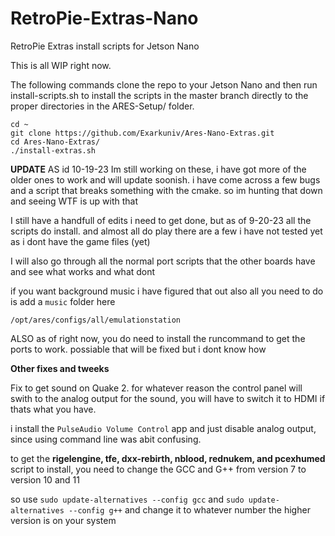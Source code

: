 # RetroPie-Extras-Nano
RetroPie Extras install scripts for Jetson Nano

This is all WIP right now. 

The following commands clone the repo to your Jetson Nano and then run install-scripts.sh to install the scripts in the master branch directly to the proper directories in the ARES-Setup/ folder.

```
cd ~
git clone https://github.com/Exarkuniv/Ares-Nano-Extras.git
cd Ares-Nano-Extras/
./install-extras.sh
```


**UPDATE**
AS id 10-19-23 Im still working on these, i have got more of the older ones to work and will update soonish. 
i have come across a few bugs and a script that breaks something with the cmake. so im hunting that down and seeing WTF is up with that

I still have a handfull of edits i need to get done, but as of 9-20-23 all the scripts do install. and almost all do play
there are a few i have not tested yet as i dont have the game files (yet)

I will also go through all the normal port scripts that the other boards have and see what works and what dont

if you want background music i have figured that out also
all you need to do is add a ``music`` folder here 

``/opt/ares/configs/all/emulationstation``

ALSO
as of right now, you do need to install the runcommand to get the ports to work. 
possiable that will be fixed but i dont know how

**Other fixes and tweeks**

Fix to get sound on Quake 2. for whatever reason the control panel will swith to the analog output for the sound, 
you will have to switch it to HDMI if thats what you have.

i install the ``PulseAudio Volume Control`` app and just disable analog output, since using command line was abit confusing. 

to get the **rigelengine, tfe, dxx-rebirth, nblood, rednukem, and pcexhumed**  script to install, you need to change the GCC and G++ from version 7 to version 10 and 11

so use ``sudo update-alternatives --config gcc`` and ``sudo update-alternatives --config g++`` and change it to whatever number the higher version is on your system
